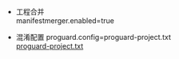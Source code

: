 
* 工程合并
<br> manifestmerger.enabled=true

* 混淆配置
proguard.config=proguard-project.txt
<br>[proguard-project.txt](https://github.com/AndBird/MyNote/blob/master/android/other/proguard-project.txt.md)
